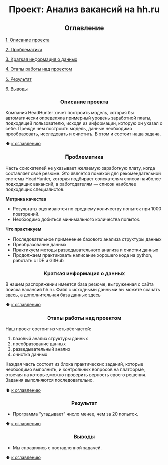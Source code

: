 # <center> Проект: Анализ вакансий на hh.ru

##  <center> Оглавление
[1. Описание проекта](https://github.com/Sonnenbergenfluganschluss/sf_d_science/tree/main/Project_1#описание-проекта)

[2. Проблематика](https://github.com/Sonnenbergenfluganschluss/sf_d_science/tree/main/Project_1#проблематика)

[3. Краткая информация о данных](https://github.com/Sonnenbergenfluganschluss/sf_d_science/tree/main/Project_1#краткая-информация-о-данных)

[4. Этапы работы над проектом](https://github.com/Sonnenbergenfluganschluss/sf_d_science/tree/main/Project_1#этапы-работы-над-проектом)

[5. Результат](https://github.com/Sonnenbergenfluganschluss/sf_d_science/tree/main/Project_1#результат)

[6. Выводы](https://github.com/Sonnenbergenfluganschluss/sf_d_science/tree/main/Project_1#выводы)

###  <center> Описание проекта
Компания HeadHunter хочет построить модель, которая бы автоматически определяла примерный уровень заработной платы, подходящей пользователю, исходя из информации, которую он указал о себе. Прежде чем построить модель, данные необходимо преобразовать, исследовать и очистить. В этом и состоит наша задача.

:arrow_up: [к оглавлению](https://github.com/Sonnenbergenfluganschluss/sf_d_science/tree/main/Project%200#оглавление)


###  <center> Проблематика
Часть соискателей не указывает желаемую заработную плату, когда составляет своё резюме. Это является помехой для рекомендательной системы HeadHunter, которая подбирает соискателям список наиболее подходящих вакансий, а работодателям — список наиболее подходящих специалистов.

**Метрика качества**
- Результаты оцениваются по среднему количеству попыток при 1000 повторений. 
- Необходимо добиться минимального количества попыток.

**Что практикуем**
- Последовательное применение базового анализа структуры данных
- Преобразование данных
- Практикуем методы разведывательного анализа и очистки данных
- Продолжаем практиковать написание хорошего кода на python, работать с IDE и GitHub

###  <center> Краткая информация о данных
В нашем распоряжении имеется база резюме, выгруженная с сайта поиска вакансий hh.ru. 
Файл с исходными данными вы можете скачать [здесь](), а дополнительная база данных [здесь]()

:arrow_up: [к оглавлению](https://github.com/Sonnenbergenfluganschluss/sf_d_science/tree/main/Project%200#оглавление)

###  <center> Этапы работы над проектом
Наш проект состоит из четырёх частей:
1. базовый анализ структуры данных
2. преобразование данных
3. разведывательный анализ
4. очистка данных

Каждая часть состоит из блока практических заданий, которые необходимо выполнить, и контрольных вопросов на платформе, отвечая на которые,можно проверить верность своего решения. Задания выполняются последовательно.

:arrow_up: [к оглавлению](https://github.com/Sonnenbergenfluganschluss/sf_d_science/tree/main/Project%200#оглавление)

###  <center> Результат
- Программа "угадывает" число менее, чем за 20 попыток.

:arrow_up: [к оглавлению](https://github.com/Sonnenbergenfluganschluss/sf_d_science/tree/main/Project%200#оглавление)

###  <center> Выводы
- Мы справились с поставленной задачей.

:arrow_up: [к оглавлению](https://github.com/Sonnenbergenfluganschluss/sf_d_science/tree/main/Project%200#оглавление)
